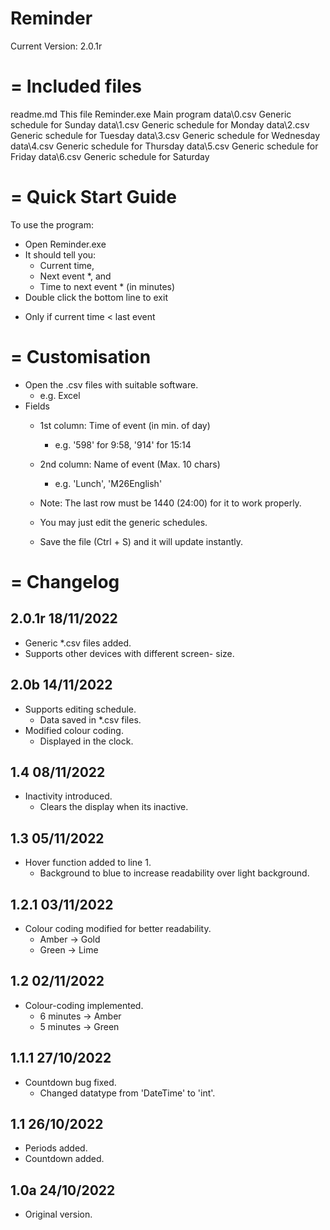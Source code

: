 # Reminder
Current Version: 2.0.1r


=
Included files
=

readme.md       This file
Reminder.exe    Main program
data\0.csv      Generic schedule for Sunday
data\1.csv      Generic schedule for Monday
data\2.csv      Generic schedule for Tuesday
data\3.csv      Generic schedule for Wednesday
data\4.csv      Generic schedule for Thursday
data\5.csv      Generic schedule for Friday
data\6.csv      Generic schedule for Saturday



=
Quick Start Guide
=

To use the program:
  - Open Reminder.exe
  - It should tell you:
    - Current time,
    - Next event *, and
    - Time to next event * (in minutes)
  - Double click the bottom line to exit
 * Only if current time < last event



=
Customisation
=

- Open the .csv files with suitable software.
  - e.g. Excel
- Fields
  - 1st column: Time of event (in min. of day)
    - e.g. '598' for 9:58, '914' for 15:14
  - 2nd column: Name of event (Max. 10 chars)
    - e.g. 'Lunch', 'M26English'
  - Note: The last row must be 1440 (24:00)
          for it to work properly.

  - You may just edit the generic schedules.
  - Save the file (Ctrl + S) and it will update
    instantly.



=
Changelog
=

2.0.1r                                18/11/2022
------------------------------------------------
- Generic *.csv files added.
- Supports other devices with different screen-
  size.


2.0b                                  14/11/2022
------------------------------------------------
- Supports editing schedule.
  - Data saved in *.csv files. 
- Modified colour coding.
  - Displayed in the clock.


1.4                                   08/11/2022
------------------------------------------------
- Inactivity introduced.
  - Clears the display when its inactive.


1.3                                   05/11/2022
------------------------------------------------
- Hover function added to line 1.
  - Background to blue to increase readability
    over light background.


1.2.1                                 03/11/2022
------------------------------------------------
- Colour coding modified for better readability.
  - Amber -> Gold
  - Green -> Lime


1.2                                   02/11/2022
------------------------------------------------
- Colour-coding implemented.
  - 6 minutes -> Amber
  - 5 minutes -> Green


1.1.1                                 27/10/2022
------------------------------------------------
- Countdown bug fixed.
  - Changed datatype from 'DateTime' to 'int'.


1.1                                   26/10/2022
------------------------------------------------
- Periods added.
- Countdown added.


1.0a                                  24/10/2022
------------------------------------------------
- Original version.
